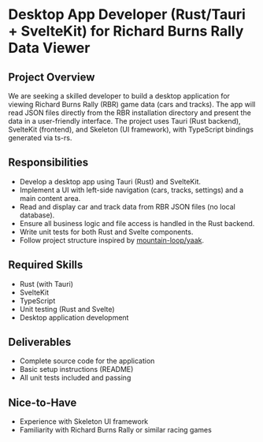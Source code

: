 # Desktop App Developer (Rust/Tauri + SvelteKit) for Richard Burns Rally Data Viewer

## Project Overview

We are seeking a skilled developer to build a desktop application for viewing Richard Burns Rally (RBR) game data (cars and tracks). The app will read JSON files directly from the RBR installation directory and present the data in a user-friendly interface. The project uses Tauri (Rust backend), SvelteKit (frontend), and Skeleton (UI framework), with TypeScript bindings generated via ts-rs.

## Responsibilities

- Develop a desktop app using Tauri (Rust) and SvelteKit.
- Implement a UI with left-side navigation (cars, tracks, settings) and a main content area.
- Read and display car and track data from RBR JSON files (no local database).
- Ensure all business logic and file access is handled in the Rust backend.
- Write unit tests for both Rust and Svelte components.
- Follow project structure inspired by [mountain-loop/yaak](https://github.com/mountain-loop/yaak).

## Required Skills

- Rust (with Tauri)
- SvelteKit
- TypeScript
- Unit testing (Rust and Svelte)
- Desktop application development

## Deliverables

- Complete source code for the application
- Basic setup instructions (README)
- All unit tests included and passing

## Nice-to-Have

- Experience with Skeleton UI framework
- Familiarity with Richard Burns Rally or similar racing games